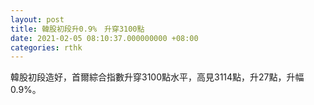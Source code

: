```yaml
---
layout: post
title: 韓股初段升0.9%　升穿3100點
date: 2021-02-05 08:10:37.000000000 +08:00
categories: rthk
---
```


韓股初段造好，首爾綜合指數升穿3100點水平，高見3114點，升27點，升幅0.9%。
